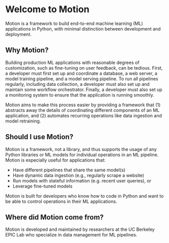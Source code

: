 # Welcome to Motion

Motion is a framework to build end-to-end machine learning (ML) applications in Python, with minimal distinction between development and deployment.

## Why Motion?

Building production ML applications with reasonable degrees of customization, such as fine-tuning on user feedback, can be tedious. First, a developer must first set up and coordinate a database, a web server, a model training pipeline, and a model serving pipeline. To run all pipelines regularly, including data collection, a developer must also set up and maintain some workflow orchestrator. Finally, a developer must also set up a monitoring system to ensure that the application is running smoothly.

Motion aims to make this process easier by providing a framework that (1) abstracts away the details of coordinating different components of an ML application, and (2) automates recurring operations like data ingestion and model retraining. 


## Should I use Motion?

Motion is a framework, not a library, and thus supports the usage of any Python libraries or ML models for individual operations in an ML pipeline. Motion is especially useful for applications that:

* Have different pipelines that share the same model(s)
* Have dynamic data ingestion (e.g., regularly scrape a website)
* Run models with stateful information (e.g. recent user queries), or
* Leverage fine-tuned models

Motion is built for developers who know how to code in Python and want to be able to control operations in their ML applications.

## Where did Motion come from?

Motion is developed and maintained by researchers at the UC Berkeley EPIC Lab who specialize in data management for ML pipelines.


<!-- ## Commands

* `mkdocs new [dir-name]` - Create a new project.
* `mkdocs serve` - Start the live-reloading docs server.
* `mkdocs build` - Build the documentation site.
* `mkdocs -h` - Print help message and exit.

## Project layout

mkdocs.yml    # The configuration file.
docs/
    index.md  # The documentation homepage.
    ...       # Other markdown pages, images and other files. -->
